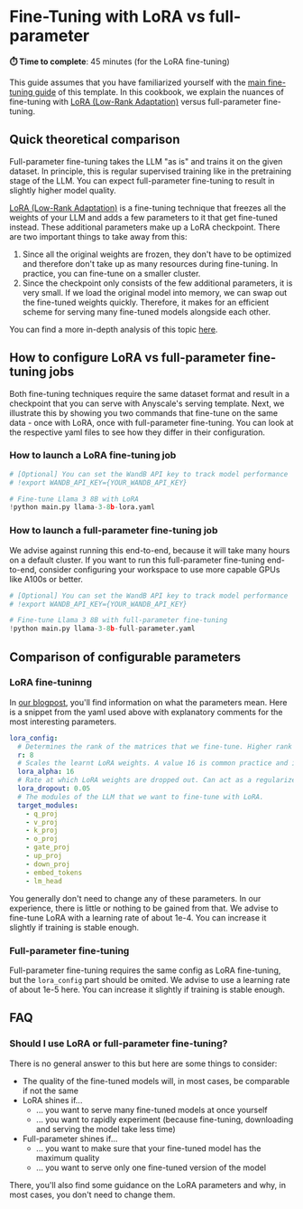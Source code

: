 # Fine-Tuning with LoRA vs full-parameter

**⏱️ Time to complete**: 45 minutes (for the LoRA fine-tuning)

This guide assumes that you have familiarized yourself with the [main fine-tuning guide](../../README.md) of this template.
In this cookbook, we explain the nuances of fine-tuning with [LoRA (Low-Rank Adaptation)](https://arxiv.org/abs/2106.09685) versus full-parameter fine-tuning.

## Quick theoretical comparison

Full-parameter fine-tuning takes the LLM "as is" and trains it on the given dataset. In principle, this is regular supervised training like in the pretraining stage of the LLM. You can expect full-parameter fine-tuning to result in slightly higher model quality.

[LoRA (Low-Rank Adaptation)](https://arxiv.org/abs/2106.09685) is a fine-tuning technique that freezes all the weights of your LLM and adds a few parameters to it that get fine-tuned instead. These additional parameters make up a LoRA checkpoint. There are two important things to take away from this:
1. Since all the original weights are frozen, they don't have to be optimized and therefore don't take up as many resources during fine-tuning. In practice, you can fine-tune on a smaller cluster.
2. Since the checkpoint only consists of the few additional parameters, it is very small. If we load the original model into memory, we can swap out the fine-tuned weights quickly. Therefore, it makes for an efficient scheme for serving many fine-tuned models alongside each other.

You can find a more in-depth analysis of this topic [here](https://www.anyscale.com/blog/fine-tuning-llms-lora-or-full-parameter-an-in-depth-analysis-with-llama-2).

## How to configure LoRA vs full-parameter fine-tuning jobs

Both fine-tuning techniques require the same dataset format and result in a checkpoint that you can serve with Anyscale's serving template.
Next, we illustrate this by showing you two commands that fine-tune on the same data - once with LoRA, once with full-parameter fine-tuning.
You can look at the respective yaml files to see how they differ in their configuration.

### How to launch a LoRA fine-tuning job


```python
# [Optional] You can set the WandB API key to track model performance
# !export WANDB_API_KEY={YOUR_WANDB_API_KEY}

# Fine-tune Llama 3 8B with LoRA
!python main.py llama-3-8b-lora.yaml
```

### How to launch a full-parameter fine-tuning job

We advise against running this end-to-end, because it will take many hours on a default cluster.
If you want to run this full-parameter fine-tuning end-to-end, consider configuring your workspace to use more capable GPUs like A100s or better.


```python
# [Optional] You can set the WandB API key to track model performance
# !export WANDB_API_KEY={YOUR_WANDB_API_KEY}

# Fine-tune Llama 3 8B with full-parameter fine-tuning
!python main.py llama-3-8b-full-parameter.yaml
```

## Comparison of configurable parameters

### LoRA fine-tuninng

In [our blogpost](https://www.anyscale.com/blog/fine-tuning-llms-lora-or-full-parameter-an-in-depth-analysis-with-llama-2), you'll find information on what the parameters mean. Here is a snippet from the yaml used above with explanatory comments for the most interesting parameters.

```yaml
lora_config:
  # Determines the rank of the matrices that we fine-tune. Higher rank means more parameters to fine-tune. Increasing the rank gives you diminishing returns.
  r: 8
  # Scales the learnt LoRA weights. A value 16 is common practice and is not advised to be fine-tuned.
  lora_alpha: 16
  # Rate at which LoRA weights are dropped out. Can act as a regularizer.
  lora_dropout: 0.05
  # The modules of the LLM that we want to fine-tune with LoRA. 
  target_modules:
    - q_proj
    - v_proj
    - k_proj
    - o_proj
    - gate_proj
    - up_proj
    - down_proj
    - embed_tokens
    - lm_head
```

You generally don't need to change any of these parameters. In our experience, there is little or nothing to be gained from that.
We advise to fine-tune LoRA with a learning rate of about 1e-4. You can increase it slightly if training is stable enough.

### Full-parameter fine-tuning

Full-parameter fine-tuning requires the same config as LoRA fine-tuning, but the `lora_config` part should be omited.
We advise to use a learning rate of about 1e-5 here. You can increase it slightly if training is stable enough.

## FAQ

### Should I use LoRA or full-parameter fine-tuning?

There is no general answer to this but here are some things to consider:

- The quality of the fine-tuned models will, in most cases, be comparable if not the same
- LoRA shines if...
    - ... you want to serve many fine-tuned models at once yourself
    - ... you want to rapidly experiment (because fine-tuning, downloading and serving the model take less time)
- Full-parameter shines if...
    - ... you want to make sure that your fine-tuned model has the maximum quality
    - ... you want to serve only one fine-tuned version of the model

There, you'll also find some guidance on the LoRA parameters and why, in most cases, you don't need to change them.
